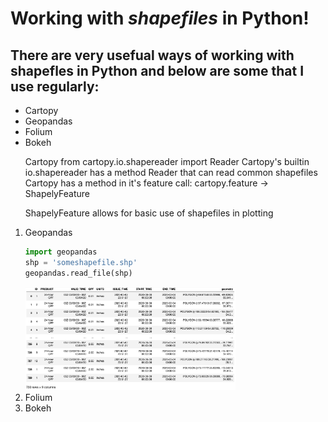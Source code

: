 # Working with <strong><em>shapefiles</em></strong> in Python!

There are very usefual ways of working with shapefles in Python and below are some that I use regularly:
---
* Cartopy
* Geopandas
* Folium
* Bokeh

<ol>
<lil>Cartopy</li>
from cartopy.io.shapereader import Reader
Cartopy's builtin io.shapereader has a method Reader that can read common shapefiles
Cartopy has a method in it's feature call: cartopy.feature -> ShapelyFeature

ShapelyFeature allows for basic use of shapefiles in plotting

<li>Geopandas</li>

```Python
import geopandas
shp = 'someshapefile.shp'
geopandas.read_file(shp)
```
<img src="https://raw.githubusercontent.com/MethaneRain/Python/master/geospatial-python/shapefiles/geopandas_shapefile.png" width="70%">

<li>Folium</li>


<li>Bokeh</li>
</ol>

